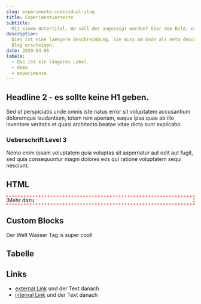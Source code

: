 ```yaml
---
slug: experimente-individual-slug
title: Experimentierseite
subtitle:
  Mit einem Untertitel. Wo soll der angezeigt werden? Über dem Bild, oder?
description:
  Dies ist eine laengere Beschreinbung. Sie muss am Ende als meta description im
  Blog erscheinen.
date: 2020-04-06
labels:
  - Das ist ein längeres Label.
  - demo
  - experimente
---
```


## Headline 2 - es sollte keine H1 geben.

Sed ut perspiciatis unde omnis iste natus error sit voluptatem accusantium
doloremque laudantium, totam rem aperiam, eaque ipsa quae ab illo inventore
veritatis et quasi architecto beatae vitae dicta sunt explicabo.

### Ueberschrift Level 3

Nemo enim ipsam voluptatem quia voluptas sit aspernatur aut odit aut fugit, sed
quia consequuntur magni dolores eos qui ratione voluptatem sequi nesciunt.

## HTML

<div style='border: 4px dotted tomato'>
  Mehr dazu
</div>

## Custom Blocks

<Meme>
  Der Welt Wasser Tag is super cool!
</Meme>

## Tabelle

## Links

- [external Link](https://www.xing.com) und der Text danach
- [internal Link](/2018/11/welt-wasser-tag) und der Text danach
